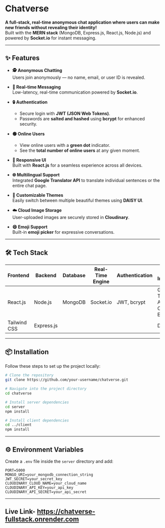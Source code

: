 # Chatverse

**A full-stack, real-time anonymous chat application where users can make new friends without revealing their identity!**  
Built with the **MERN stack** (MongoDB, Express.js, React.js, Node.js) and powered by **Socket.io** for instant messaging.

---

## ✨ Features

- **🕵️ Anonymous Chatting**  
  Users join anonymously — no name, email, or user ID is revealed.

- **💬 Real-time Messaging**  
  Low-latency, real-time communication powered by **Socket.io**.

- **🔒 Authentication**  
  - Secure login with **JWT (JSON Web Tokens)**.  
  - Passwords are **salted and hashed** using **bcrypt** for enhanced security.

- **🟢 Online Users**  
  - View online users with a **green dot** indicator.  
  - See the **total number of online users** at any given moment.

- **📱 Responsive UI**  
  Built with **React.js** for a seamless experience across all devices.

- **🌐 Multilingual Support**  
  Integrated **Google Translator API** to translate individual sentences or the entire chat page.

- **🎨 Customizable Themes**  
  Easily switch between multiple beautiful themes using **DAISY UI**.

- **☁️ Cloud Image Storage**  
  User-uploaded images are securely stored in **Cloudinary**.

- **😄 Emoji Support**  
  Built-in **emoji picker** for expressive conversations.

---

## 🛠 Tech Stack

| Frontend       | Backend         | Database  | Real-Time Engine | Authentication | Other Integrations     |
| -------------- | ---------------- | --------- | ---------------- | --------------- | ----------------------- |
| React.js       | Node.js           | MongoDB   | Socket.io         | JWT, bcrypt      | Google Translator API, Cloudinary, Emoji Picker |
| Tailwind CSS   | Express.js        |           |                  |                 | DaisyUI                 |

---

## 📦 Installation

Follow these steps to set up the project locally:

```bash
# Clone the repository
git clone https://github.com/your-username/chatverse.git

# Navigate into the project directory
cd chatverse

# Install server dependencies
cd server
npm install

# Install client dependencies
cd ../client
npm install
```

---

## ⚙️ Environment Variables

Create a `.env` file inside the `server` directory and add:

```env
PORT=5000
MONGO_URI=your_mongodb_connection_string
JWT_SECRET=your_secret_key
CLOUDINARY_CLOUD_NAME=your_cloud_name
CLOUDINARY_API_KEY=your_api_key
CLOUDINARY_API_SECRET=your_api_secret
```

---
## Live Link- https://chatverse-fullstack.onrender.com
